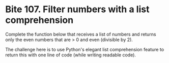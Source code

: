 # Bite 107. Filter numbers with a list comprehension

Complete the function below that receives a list of numbers and returns only the even numbers that are > 0 and even (divisible by 2).

The challenge here is to use Python's elegant list comprehension feature to return this with one line of code (while writing readable code).
